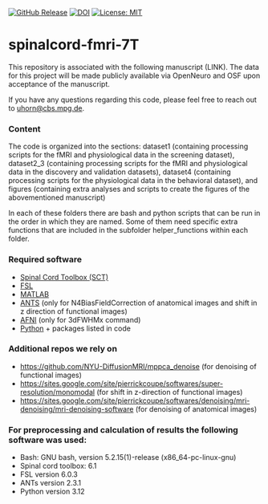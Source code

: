 [![GitHub Release](https://img.shields.io/github/v/release/eippertlab/spinalcord-fmri-7T)](https://github.com/eippertlab/spinalcord-fmri-7T/releases/tag/v1.0)
[![DOI](https://zenodo.org/badge/932627098.svg)](https://doi.org/10.5281/zenodo.16033249)
[![License: MIT](https://img.shields.io/badge/License-MIT-yellow.svg)](https://opensource.org/licenses/MIT)

# spinalcord-fmri-7T

This repository is associated with the following manuscript (LINK). The data for this project will be made publicly available via OpenNeuro and OSF upon acceptance of the manuscript.

If you have any questions regarding this code, please feel free to reach out to uhorn@cbs.mpg.de.

### Content

The code is organized into the sections:
  dataset1 (containing processing scripts for the fMRI and physiological data in the screening dataset),
  dataset2_3 (containing processing scripts for the fMRI and physiological data in the discovery and validation datasets),
  dataset4 (containing processing scripts for the physiological data in the behavioral dataset), and
  figures (containing extra analyses and scripts to create the figures of the abovementioned manuscript)

In each of these folders there are bash and python scripts that can be run in the order in which they are named. Some of them need specific extra functions that are included in the subfolder helper_functions within each folder.

### Required software

* [Spinal Cord Toolbox (SCT)](https://spinalcordtoolbox.com/index.html)
* [FSL](https://fsl.fmrib.ox.ac.uk/fsl/fslwiki/FSL)
* [MATLAB](https://de.mathworks.com/products/matlab.html)
* [ANTS](https://github.com/ANTsX/ANTs) (only for N4BiasFieldCorrection of anatomical images and shift in z direction of functional images)
* [AFNI](https://afni.nimh.nih.gov/) (only for 3dFWHMx command)
* [Python](https://www.python.org/) + packages listed in code

### Additional repos we rely on

* https://github.com/NYU-DiffusionMRI/mppca_denoise  (for denoising of functional images)
* https://sites.google.com/site/pierrickcoupe/softwares/super-resolution/monomodal  (for shift in z-direction of functional images)
* https://sites.google.com/site/pierrickcoupe/softwares/denoising/mri-denoising/mri-denoising-software  (for denoising of anatomical images)

### For preprocessing and calculation of results the following software was used:

* Bash: GNU bash, version 5.2.15(1)-release (x86_64-pc-linux-gnu)
* Spinal cord toolbox: 6.1
* FSL version 6.0.3
* ANTs version 2.3.1
* Python version 3.12
